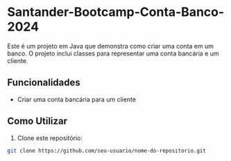 # Santander-Bootcamp-Conta-Banco-2024

Este é um projeto em Java que demonstra como criar uma conta em um banco. O projeto inclui classes para representar uma conta bancária e um cliente.

## Funcionalidades

- Criar uma conta bancária para um cliente

## Como Utilizar

1. Clone este repositório:

```bash
git clone https://github.com/seu-usuario/nome-do-repositorio.git

